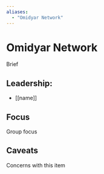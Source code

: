 ```yaml
---
aliases:
  - "Omidyar Network"
---
```

# Omidyar Network

Brief

## Leadership:

- [[name]]

## Focus

Group focus

## Caveats 

Concerns with this item